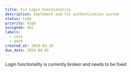 ```yaml
---
title: Fix Login Functionality
description: Implement and fix authentication system
status: todo
priority: high
assignee: dev
labels:
  - core
  - auth
created_at: 2024-03-20
due_date: 2024-04-01
---
```


Login functionality is currently broken and needs to be fixed
